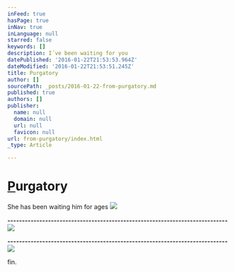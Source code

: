 ```yaml
---
inFeed: true
hasPage: true
inNav: true
inLanguage: null
starred: false
keywords: []
description: I´ve been waiting for you
datePublished: '2016-01-22T21:53:53.964Z'
dateModified: '2016-01-22T21:53:51.245Z'
title: Purgatory
author: []
sourcePath: _posts/2016-01-22-from-purgatory.md
published: true
authors: []
publisher:
  name: null
  domain: null
  url: null
  favicon: null
url: from-purgatory/index.html
_type: Article

---
```

# [P][0]urgatory

She has been waiting him for ages
![](https://s3-us-west-2.amazonaws.com/the-grid-img/p/694b81f42d216e1137eaa0ae813aca03ced151e0.jpg)

**----------------------------------------------------------------------------**
![](https://s3-us-west-2.amazonaws.com/the-grid-img/p/eccf8225dcb1b4689b32bd10f65addbdf5458c29.jpg)

**----------------------------------------------------------------------------**
![](https://s3-us-west-2.amazonaws.com/the-grid-img/p/cdfb6c52e641658849f823a1bc78a06e40ce05e2.jpg)

fin.

[0]: null
